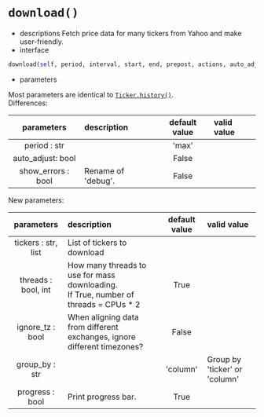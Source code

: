 # `download()`
- descriptions
Fetch price data for many tickers from Yahoo and make user-friendly.
- interface
```python
download(self, period, interval, start, end, prepost, actions, auto_adjust, repair, proxy, threads, group_by, progress, timeout, **kwargs) -> Any
```
- parameters

Most parameters are identical to [`Ticker.history()`](https://github.com/ranaroussi/yfinance/wiki/TickerBase#history).  
Differences: 

| parameters | description | default value | valid value | 
| :--------: | :-------- | :------: | :-------- | 
| period : str | | 'max' | |
| auto_adjust: bool |  | False |  |
| show_errors : bool | Rename of 'debug'. | False |  |

New parameters: 

| parameters | description | default value | valid value | 
| :--------: | :-------- | :------: | :-------- | 
| tickers : str, list | List of tickers to download |  | |
| threads : bool, int | How many threads to use for mass downloading. <br> If True, number of threads = CPUs * 2 | True | |
| ignore_tz : bool | When aligning data from different exchanges, ignore different timezones? | False | |
| group_by : str | | 'column' | Group by 'ticker' or 'column' |
| progress : bool | Print progress bar. | True |  |